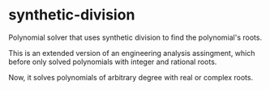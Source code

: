 # synthetic-division

Polynomial solver that uses synthetic division to find the polynomial's roots.
 
This is an extended version of an engineering analysis assingment, which before only solved polynomials with integer and rational roots. 

Now, it solves polynomials of arbitrary degree with real or complex roots.
